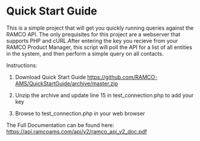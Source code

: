 # Quick Start Guide
This is a simple project that will get you quickly running queries against the RAMCO API. The only prequisites for this project are a webserver that supports PHP and cURL.After entering the key you recieve from your RAMCO Product Manager, this script will poll the API for a list of all entities in the system, and then perform a simple query on all contacts.

Instructions:

1) Download Quick Start Guide 
https://github.com/RAMCO-AMS/QuickStartGuide/archive/master.zip

2) Unzip the archive and update line 15 in test_connection.php to add your key

3) Browse to test_connection.php in your web browser


The Full Documentation can be found here:
https://api.ramcoams.com/api/v2/ramco_api_v2_doc.pdf


